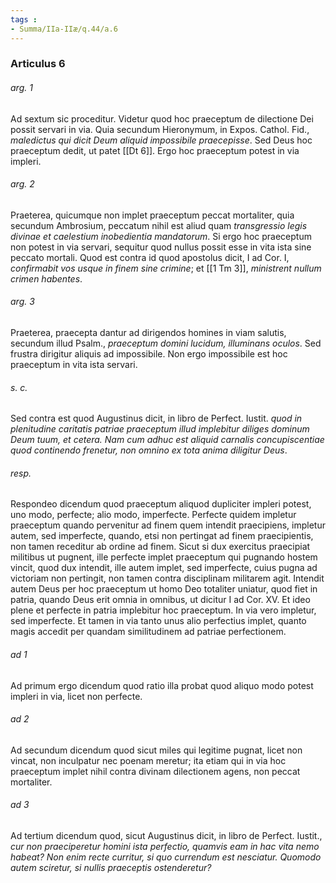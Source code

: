 ```yaml
---
tags : 
- Summa/IIa-IIæ/q.44/a.6
---
```


### Articulus 6

###### arg. 1
Ad sextum sic proceditur. Videtur quod hoc praeceptum de dilectione Dei possit servari in via. Quia secundum Hieronymum, in Expos. Cathol. Fid., *maledictus qui dicit Deum aliquid impossibile praecepisse*. Sed Deus hoc praeceptum dedit, ut patet [[Dt 6]]. Ergo hoc praeceptum potest in via impleri.

###### arg. 2
Praeterea, quicumque non implet praeceptum peccat mortaliter, quia secundum Ambrosium, peccatum nihil est aliud quam *transgressio legis divinae et caelestium inobedientia mandatorum*. Si ergo hoc praeceptum non potest in via servari, sequitur quod nullus possit esse in vita ista sine peccato mortali. Quod est contra id quod apostolus dicit, I ad Cor. I, *confirmabit vos usque in finem sine crimine*; et [[1 Tm 3]], *ministrent nullum crimen habentes*.

###### arg. 3
Praeterea, praecepta dantur ad dirigendos homines in viam salutis, secundum illud Psalm., *praeceptum domini lucidum, illuminans oculos*. Sed frustra dirigitur aliquis ad impossibile. Non ergo impossibile est hoc praeceptum in vita ista servari.

###### s. c.
Sed contra est quod Augustinus dicit, in libro de Perfect. Iustit. *quod in plenitudine caritatis patriae praeceptum illud implebitur diliges dominum Deum tuum, et cetera. Nam cum adhuc est aliquid carnalis concupiscentiae quod continendo frenetur, non omnino ex tota anima diligitur Deus*.

###### resp.
Respondeo dicendum quod praeceptum aliquod dupliciter impleri potest, uno modo, perfecte; alio modo, imperfecte. Perfecte quidem impletur praeceptum quando pervenitur ad finem quem intendit praecipiens, impletur autem, sed imperfecte, quando, etsi non pertingat ad finem praecipientis, non tamen receditur ab ordine ad finem. Sicut si dux exercitus praecipiat militibus ut pugnent, ille perfecte implet praeceptum qui pugnando hostem vincit, quod dux intendit, ille autem implet, sed imperfecte, cuius pugna ad victoriam non pertingit, non tamen contra disciplinam militarem agit. Intendit autem Deus per hoc praeceptum ut homo Deo totaliter uniatur, quod fiet in patria, quando Deus erit omnia in omnibus, ut dicitur I ad Cor. XV. Et ideo plene et perfecte in patria implebitur hoc praeceptum. In via vero impletur, sed imperfecte. Et tamen in via tanto unus alio perfectius implet, quanto magis accedit per quandam similitudinem ad patriae perfectionem.

###### ad 1
Ad primum ergo dicendum quod ratio illa probat quod aliquo modo potest impleri in via, licet non perfecte.

###### ad 2
Ad secundum dicendum quod sicut miles qui legitime pugnat, licet non vincat, non inculpatur nec poenam meretur; ita etiam qui in via hoc praeceptum implet nihil contra divinam dilectionem agens, non peccat mortaliter.

###### ad 3
Ad tertium dicendum quod, sicut Augustinus dicit, in libro de Perfect. Iustit., *cur non praeciperetur homini ista perfectio, quamvis eam in hac vita nemo habeat? Non enim recte curritur, si quo currendum est nesciatur. Quomodo autem sciretur, si nullis praeceptis ostenderetur?*

